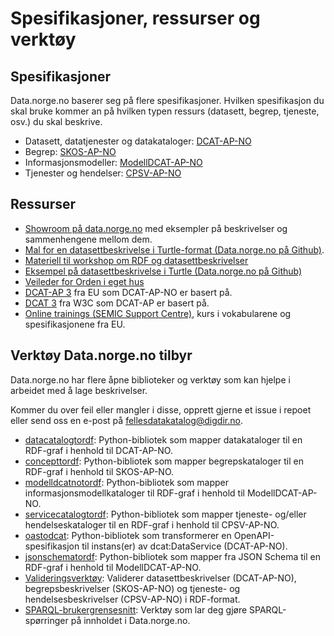 # Spesifikasjoner, ressurser og verktøy

## Spesifikasjoner

Data.norge.no baserer seg på flere spesifikasjoner. Hvilken spesifikasjon du skal bruke kommer an på hvilken typen ressurs (datasett, begrep, tjeneste, osv.) du skal beskrive.

- Datasett, datatjenester og datakataloger: [DCAT-AP-NO](https://data.norge.no/specification/dcat-ap-no)
- Begrep: [SKOS-AP-NO](https://data.norge.no/specification/skos-ap-no-begrep)
- Informasjonsmodeller: [ModellDCAT-AP-NO](https://data.norge.no/specification/modelldcat-ap-no)
- Tjenester og hendelser: [CPSV-AP-NO](https://data.norge.no/specification/cpsv-ap-no)

## Ressurser

- [Showroom på data.norge.no](https://data.norge.no/showroom/overview) med eksempler på beskrivelser og sammenhengene mellom dem.
- [Mal for en datasettbeskrivelse i Turtle-format (Data.norge.no på Github)](https://github.com/fellesdatakatalog/sikt-workshop/blob/main/example-template.ttl).
- [Materiell til workshop om RDF og datasettbeskrivelser](https://github.com/fellesdatakatalog/sikt-workshop/blob/860e9b5b3d1596c2e97496d535056fc61115a4e5/ressurshefte/ressurshefte.md)
- [Eksempel på datasettbeskrivelse i Turtle (Data.norge.no på Github)](https://github.com/Informasjonsforvaltning/dcat-ap-no/blob/4d09617568f0f353b336ddd966b2228dc35f084e/examples/test.ttl)
- [Veileder for Orden i eget hus](https://www.digdir.no/informasjonsforvaltning/veileder-orden-i-eget-hus/2716)
- [DCAT-AP 3](https://semiceu.github.io/DCAT-AP/releases/3.0.0/#DataService) fra EU som DCAT-AP-NO er basert på.
- [DCAT 3](https://www.w3.org/TR/vocab-dcat-3/) fra W3C som DCAT-AP er basert på.
- [Online trainings (SEMIC Support Centre)](https://joinup.ec.europa.eu/collection/semic-support-centre/online-trainings), kurs i vokabularene og spesifikasjonene fra EU.

## Verktøy Data.norge.no tilbyr

Data.norge.no har flere åpne biblioteker og verktøy som kan hjelpe i arbeidet med å lage beskrivelser.

Kommer du over feil eller mangler i disse, opprett gjerne et issue i repoet eller send oss en e-post på <fellesdatakatalog@digdir.no>.

- [datacatalogtordf](https://github.com/Informasjonsforvaltning/datacatalogtordf): Python-bibliotek som mapper datakataloger til en RDF-graf i henhold til DCAT-AP-NO.
- [concepttordf](https://github.com/Informasjonsforvaltning/concepttordf): Python-bibliotek som mapper begrepskataloger til en RDF-graf i henhold til SKOS-AP-NO.
- [modelldcatnotordf](https://github.com/Informasjonsforvaltning/modelldcatnotordf): Python-bibliotek som mapper informasjonsmodellkataloger til RDF-graf i henhold til ModellDCAT-AP-NO.
- [servicecatalogtordf](https://github.com/Informasjonsforvaltning/servicecatalogtordf): Python-bibliotek som mapper tjeneste- og/eller hendelseskataloger til en RDF-graf i henhold til CPSV-AP-NO.
- [oastodcat](https://github.com/Informasjonsforvaltning/oastodcat): Python-bibliotek som transformerer en OpenAPI-spesifikasjon til instans(er) av dcat:DataService (DCAT-AP-NO).
- [jsonschematordf](https://github.com/Informasjonsforvaltning/jsonschematordf): Python-bibliotek som mapper fra JSON Schema til en RDF-graf i henhold til ModellDCAT-AP-NO.
- [Valideringsverktøy](https://data.norge.no/validator): Validerer datasettbeskrivelser (DCAT-AP-NO), begrepsbeskrivelser (SKOS-AP-NO) og tjeneste- og hendelsesbeskrivelser (CPSV-AP-NO) i RDF-format.
- [SPARQL-brukergrensesnitt](https://data.norge.no/sparql): Verktøy som lar deg gjøre SPARQL-spørringer på innholdet i Data.norge.no.

